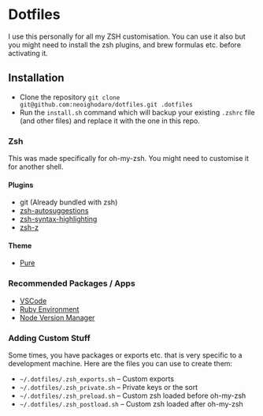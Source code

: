 # Dotfiles

I use this personally for all my ZSH customisation. You can use it also but you might need
to install the zsh plugins, and brew formulas etc. before activating it.

## Installation
* Clone the repository 
```git clone git@github.com:neoighodaro/dotfiles.git .dotfiles```
* Run the `install.sh` command which will backup your
existing `.zshrc` file (and other files) and replace it with the one in this repo.

### Zsh
This was made specifically for oh-my-zsh. You might need to customise it for another shell.

#### Plugins
- git (Already bundled with zsh)
- [zsh-autosuggestions][1]
- [zsh-syntax-highlighting][2]
- [zsh-z][7]

#### Theme
- [Pure][3]

### Recommended Packages / Apps
- [VSCode][6]
- [Ruby Environment][4]
- [Node Version Manager][5]


### Adding Custom Stuff
Some times, you have packages or exports etc. that is very specific to a development machine. Here are the files you can use to create them:

- `~/.dotfiles/.zsh_exports.sh` – Custom exports
- `~/.dotfiles/.zsh_private.sh` – Private keys or the sort
- `~/.dotfiles/.zsh_preload.sh`  – Custom zsh loaded before oh-my-zsh
- `~/.dotfiles/.zsh_postload.sh`  – Custom zsh loaded after oh-my-zsh



[1]: https://github.com/zsh-users/zsh-autosuggestions
[2]: https://github.com/zsh-users/zsh-syntax-highlighting
[3]: https://github.com/sindresorhus/pure
[4]: https://github.com/rbenv/rbenv
[5]: https://github.com/nvm-sh/nvm
[6]: https://code.visualstudio.com
[7]: https://github.com/agkozak/zsh-z
